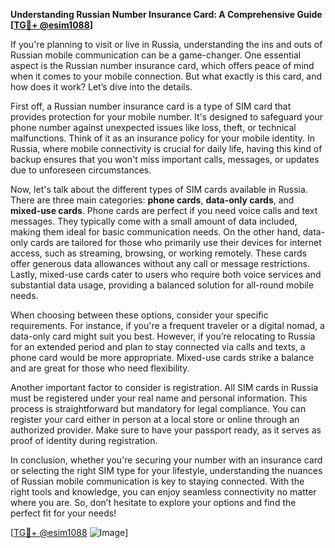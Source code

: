 **Understanding Russian Number Insurance Card: A Comprehensive Guide [[TG💪+ @esim1088](https://t.me/s/esim1088)]**

If you're planning to visit or live in Russia, understanding the ins and outs of Russian mobile communication can be a game-changer. One essential aspect is the Russian number insurance card, which offers peace of mind when it comes to your mobile connection. But what exactly is this card, and how does it work? Let’s dive into the details.

First off, a Russian number insurance card is a type of SIM card that provides protection for your mobile number. It's designed to safeguard your phone number against unexpected issues like loss, theft, or technical malfunctions. Think of it as an insurance policy for your mobile identity. In Russia, where mobile connectivity is crucial for daily life, having this kind of backup ensures that you won't miss important calls, messages, or updates due to unforeseen circumstances.

Now, let's talk about the different types of SIM cards available in Russia. There are three main categories: **phone cards**, **data-only cards**, and **mixed-use cards**. Phone cards are perfect if you need voice calls and text messages. They typically come with a small amount of data included, making them ideal for basic communication needs. On the other hand, data-only cards are tailored for those who primarily use their devices for internet access, such as streaming, browsing, or working remotely. These cards offer generous data allowances without any call or message restrictions. Lastly, mixed-use cards cater to users who require both voice services and substantial data usage, providing a balanced solution for all-round mobile needs.

When choosing between these options, consider your specific requirements. For instance, if you're a frequent traveler or a digital nomad, a data-only card might suit you best. However, if you’re relocating to Russia for an extended period and plan to stay connected via calls and texts, a phone card would be more appropriate. Mixed-use cards strike a balance and are great for those who need flexibility.

Another important factor to consider is registration. All SIM cards in Russia must be registered under your real name and personal information. This process is straightforward but mandatory for legal compliance. You can register your card either in person at a local store or online through an authorized provider. Make sure to have your passport ready, as it serves as proof of identity during registration.

In conclusion, whether you're securing your number with an insurance card or selecting the right SIM type for your lifestyle, understanding the nuances of Russian mobile communication is key to staying connected. With the right tools and knowledge, you can enjoy seamless connectivity no matter where you are. So, don’t hesitate to explore your options and find the perfect fit for your needs! 

[[TG💪+ @esim1088](https://t.me/s/esim1088) ![Image](https://i.postimg.cc/Y0z9fWf4/image.png)]